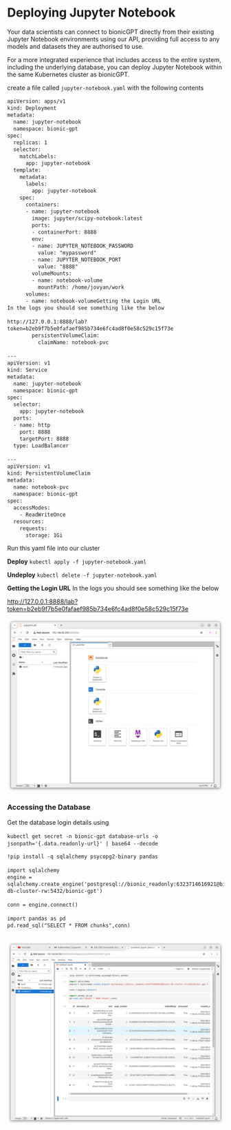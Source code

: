 # Deploying Jupyter Notebook

Your data scientists can connect to bionicGPT directly from their existing Jupyter Notebook environments using our API, providing full access to any models and datasets they are authorised to use.

For a more integrated experience that includes access to the entire system, including the underlying database, you can deploy Jupyter Notebook within the same Kubernetes cluster as bionicGPT.


create a file called `jupyter-notebook.yaml` with the following contents

```
apiVersion: apps/v1
kind: Deployment
metadata:
  name: jupyter-notebook
  namespace: bionic-gpt
spec:
  replicas: 1
  selector:
    matchLabels:
      app: jupyter-notebook
  template:
    metadata:
      labels:
        app: jupyter-notebook
    spec:
      containers:
      - name: jupyter-notebook
        image: jupyter/scipy-notebook:latest
        ports:
        - containerPort: 8888
        env:
        - name: JUPYTER_NOTEBOOK_PASSWORD
          value: "mypassword"
        - name: JUPYTER_NOTEBOOK_PORT
          value: "8888"
        volumeMounts:
        - name: notebook-volume
          mountPath: /home/jovyan/work
      volumes:
      - name: notebook-volumeGetting the Login URL
In the logs you should see something like the below

http://127.0.0.1:8888/lab?token=b2eb9f7b5e0fafaef985b734e6fc4ad8f0e58c529c15f73e
        persistentVolumeClaim:
          claimName: notebook-pvc

---
apiVersion: v1
kind: Service
metadata:
  name: jupyter-notebook
  namespace: bionic-gpt
spec:
  selector:
    app: jupyter-notebook
  ports:
  - name: http
    port: 8888
    targetPort: 8888
  type: LoadBalancer

---
apiVersion: v1
kind: PersistentVolumeClaim
metadata:
  name: notebook-pvc
  namespace: bionic-gpt
spec:
  accessModes:
    - ReadWriteOnce
  resources:
    requests:
      storage: 1Gi
```


Run this yaml file into our cluster

**Deploy**
`kubectl apply -f jupyter-notebook.yaml`

**Undeploy**
`kubectl delete -f jupyter-notebook.yaml`


**Getting the Login URL**
In the logs you should see something like the below

http://127.0.0.1:8888/lab?token=b2eb9f7b5e0fafaef985b734e6fc4ad8f0e58c529c15f73e


![Alt text](jupyter.png "Jupyter Notebook Window")





### Accessing the Database

Get the database login details using

`kubectl get secret -n bionic-gpt database-urls -o jsonpath='{.data.readonly-url}' | base64 --decode`


```
!pip install -q sqlalchemy psycopg2-binary pandas

import sqlalchemy
engine = sqlalchemy.create_engine('postgresql://bionic_readonly:6323714616921@bionic-db-cluster-rw:5432/bionic-gpt')

conn = engine.connect()

import pandas as pd
pd.read_sql("SELECT * FROM chunks",conn)


```



![Alt text](jupyter-db.png "Jupyter database access Window")


